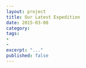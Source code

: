 ```yaml
---
layout: project
title: Our Latest Expedition
date: 2015-03-08
category:
tags:
-
-
excerpt: "..."
published: false
---
```

